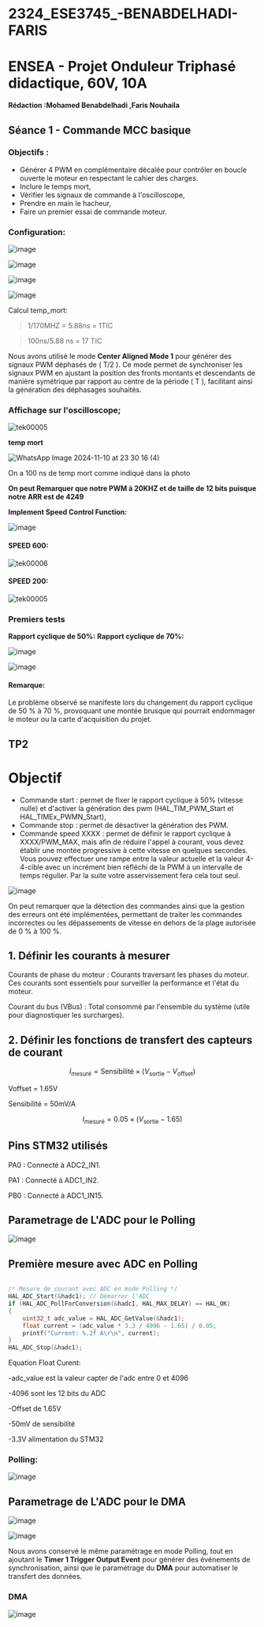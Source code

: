 # 2324_ESE3745_-BENABDELHADI-FARIS

# ENSEA - Projet Onduleur Triphasé didactique, 60V, 10A

**Rédaction :Mohamed Benabdelhadi ,Faris Nouhaila**
## Séance 1 - Commande MCC basique
### Objectifs :

- Générer 4 PWM en complémentaire décalée pour contrôler en boucle ouverte le moteur en respectant le cahier des charges.
- Inclure le temps mort,
- Vérifier les signaux de commande à l'oscilloscope,
- Prendre en main le hacheur,
- Faire un premier essai de commande moteur.

### Configuration: 

![image](https://github.com/user-attachments/assets/925e4530-36b6-4f70-bfd5-cbdde80f60b4)


![image](https://github.com/user-attachments/assets/910905ab-f8c8-4dd9-a80b-ec3a33059a13)


![image](https://github.com/user-attachments/assets/d9921aea-ffcd-4d8b-a18b-f21fb6a8bed7)


![image](https://github.com/user-attachments/assets/d7c1c816-c5dd-4e8c-b8aa-2943b5575536)

Calcul temp_mort:

> 1/170MHZ = 5.88ns = 1TIC

> 100ns/5.88 ns = 17 TIC

Nous avons utilisé le mode **Center Aligned Mode 1** pour générer des signaux PWM déphasés de \( T/2 \). Ce mode permet de synchroniser les signaux PWM en ajustant la position des fronts montants et descendants de manière symétrique par rapport au centre de la période \( T \), facilitant ainsi la génération des déphasages souhaités.


### Affichage sur l'oscilloscope;

![tek00005](https://github.com/user-attachments/assets/7f763cc3-21b2-4325-bcd3-d457672c579a)


**temp mort**

![WhatsApp Image 2024-11-10 at 23 30 16 (4)](https://github.com/user-attachments/assets/9d382d9c-046c-437c-bd73-f88c91812ace)

On a 100 ns de temp mort comme indiqué dans la photo

**On peut Remarquer que notre PWM à 20KHZ et de taille de 12 bits puisque notre ARR est de 4249** 


**Implement Speed Control Function:**

![image](https://github.com/user-attachments/assets/c81dcf9d-0823-4eab-9fe1-2cb77fabdc8f)

#### SPEED 600:

![tek00006](https://github.com/user-attachments/assets/32a44729-d139-4b01-9780-dbadf6a7b399)

#### SPEED 200:

![tek00005](https://github.com/user-attachments/assets/7f763cc3-21b2-4325-bcd3-d457672c579a)


### Premiers tests

**Rapport cyclique de 50%:**
**Rapport cyclique de 70%:**

![image](https://github.com/user-attachments/assets/47902732-debd-49c1-93e5-7f705805d88d)

![image](https://github.com/user-attachments/assets/6d21f4cc-4933-4f6f-938e-cdb3d77f81e8)

#### Remarque:

Le problème observé se manifeste lors du changement du rapport cyclique de 50 % à 70 %, provoquant une montée brusque qui pourrait endommager le moteur ou la carte d'acquisition du projet.

## TP2

# Objectif

- Commande start : permet de fixer le rapport cyclique à 50% (vitesse nulle) et d'activer la génération des pwm (HAL_TIM_PWM_Start et HAL_TIMEx_PWMN_Start),
- Commande stop : permet de désactiver la génération des PWM.
- Commande speed XXXX : permet de définir le rapport cyclique à XXXX/PWM_MAX, mais afin de réduire l'appel à courant, vous devez établir une montée progressive à cette vitesse en quelques secondes. Vous pouvez effectuer une rampe entre la valeur actuelle et la valeur 4-4-cible avec un incrément bien réfléchi de la PWM à un intervalle de temps régulier. Par la suite votre asservissement fera cela tout seul.

![image](https://github.com/user-attachments/assets/a806a30b-4816-44bc-984b-0dcc3df06941)

On peut remarquer que la détection des commandes ainsi que la gestion des erreurs ont été implémentées, permettant de traiter les commandes incorrectes ou les dépassements de vitesse en dehors de la plage autorisée de 0 % à 100 %.


## 1. Définir les courants à mesurer

Courants de phase du moteur : Courants traversant les phases du moteur. Ces courants sont essentiels pour surveiller la performance et l'état du moteur.

Courant du bus (VBus) : Total consommé par l'ensemble du système (utile pour diagnostiquer les surcharges).

## 2. Définir les fonctions de transfert des capteurs de courant


$$
I_{\text{mesuré}} = \text{Sensibilité} \times (V_{\text{sortie}} - V_{\text{offset}})
$$


Voffset = 1.65V

Sensibilité = 50mV/A

$$
I_{\text{mesuré}} = 0.05 \times (V_{\text{sortie}} - 1.65)
$$


## Pins STM32 utilisés

PA0 : Connecté à ADC2_IN1.

PA1 : Connecté à ADC1_IN2.

PB0 : Connecté à ADC1_IN15.

## Parametrage de L'ADC pour le Polling

![image](https://github.com/user-attachments/assets/d8b288ca-c65c-4a1b-b4f3-1effe1e39e44)

## Première mesure avec ADC en Polling

```c

/* Mesure de courant avec ADC en mode Polling */
HAL_ADC_Start(&hadc1); // Démarrer l'ADC
if (HAL_ADC_PollForConversion(&hadc1, HAL_MAX_DELAY) == HAL_OK)
{
    uint32_t adc_value = HAL_ADC_GetValue(&hadc1);
    float current = (adc_value * 3.3 / 4096 - 1.65) / 0.05; 
    printf("Current: %.2f A\r\n", current);
}
HAL_ADC_Stop(&hadc1);

```
Equation Float Curent:

-adc_value est la valeur capter de l'adc entre 0 et 4096

-4096 sont les 12 bits du ADC 

-Offset de 1.65V 

-50mV de sensibilité

-3.3V alimentation du STM32

### Polling:

![image](https://github.com/user-attachments/assets/b226b534-7d70-46fb-a99e-06d89a64d02e)

## Parametrage de L'ADC pour le DMA
![image](https://github.com/user-attachments/assets/4133d95f-e7d6-4671-b329-3b51f33bad84)

![image](https://github.com/user-attachments/assets/1b504c01-01af-49e5-94a6-141830313525)

Nous avons conservé le même paramétrage en mode Polling, tout en ajoutant le **Timer 1 Trigger Output Event** pour générer des événements de synchronisation, ainsi que le paramétrage du **DMA** pour automatiser le transfert des données.

### DMA
![image](https://github.com/user-attachments/assets/48eeba79-0ef0-4935-b0c6-686ea444cd86)



